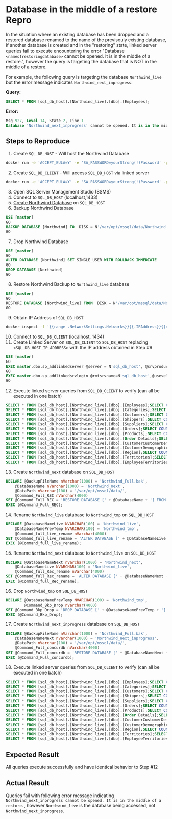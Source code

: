 # Database in the middle of a restore Repro

In the situation where an existing database has been dropped and a restored database renamed to the name of the previsouly existing database, if another database is created and in the "restoring" state, linked server queries fail to execute encountering the error "Database `<nameofrestoringdatabase>` cannot be opened.  It is in the middle of a restore.", however the query is targeting the database that is NOT in the middle of a restore.

For example, the following query is targeting the database `Northwind_live` but the error message indicates `Northwind_next_inprogress`:

**Query:**

```sql
SELECT * FROM [sql_db_host].[Northwind_live].[dbo].[Employees];
```

**Error:**

```sql
Msg 927, Level 14, State 2, Line 1
Database 'Northwind_next_inprogress' cannot be opened. It is in the middle of a restore.
```

## Steps to Reproduce

1. Create `SQL_DB_HOST` - Will host the Northwind Database
```sh
docker run -e 'ACCEPT_EULA=Y' -e 'SA_PASSWORD=yourStrong(!)Password' -p 1433:1433 --name sql_db_host -d mcr.microsoft.com/mssql/server:2019-CU10-ubuntu-20.04 
```
2. Create `SQL_DB_CLIENT` - Will access `SQL_DB_HOST` via linked server
```sh
docker run -e 'ACCEPT_EULA=Y' -e 'SA_PASSWORD=yourStrong(!)Password' -p 1434:1433 --name sql_db_client -d mcr.microsoft.com/mssql/server:2019-CU10-ubuntu-20.04
```
3. Open SQL Server Management Studio (SSMS)
4. Connect to `SQL_DB_HOST` (localhost,1433)
5. [Create Northwind Database](https://raw.githubusercontent.com/microsoft/sql-server-samples/master/samples/databases/northwind-pubs/instnwnd.sql) on `SQL_DB_HOST`
6. Backup Northwind Database
```sql
USE [master]
GO
BACKUP DATABASE [Northwind] TO  DISK = N'/var/opt/mssql/data/Northwind_Full.bak' WITH NOFORMAT, NOINIT,  NAME = N'Northwind-Full Database Backup', SKIP, NOREWIND, NOUNLOAD,  STATS = 10
GO
```
7. Drop Northwind Database
```sql
USE [master]
GO
ALTER DATABASE [Northwind] SET SINGLE_USER WITH ROLLBACK IMMEDIATE
GO
DROP DATABASE [Northwind]
GO
```
8. Restore Northwind Backup to `Northwind_live` database
```sql
USE [master]
GO
RESTORE DATABASE [Northwind_live] FROM  DISK = N'/var/opt/mssql/data/Northwind_Full.bak' WITH  FILE = 1,  MOVE N'Northwind' TO N'/var/opt/mssql/data/Northwind_live.mdf',  MOVE N'Northwind_log' TO N'/var/opt/mssql/data/Northwind_live.ldf',  NOUNLOAD,  STATS = 5
GO
```
9. Obtain IP Address of `SQL_DB_HOST`
```sh
docker inspect -f '{{range .NetworkSettings.Networks}}{{.IPAddress}}{{end}}' sql_db_host
```
10. Connect to `SQL_DB_CLIENT` (localhost, 1434)
11. Create Linked Server on `SQL_DB_CLIENT` to `SQL_DB_HOST` replacing `<SQL_DB_HOST_IP_ADDRESS>` with the IP address obtained in Step #9
```sql
USE [master]
GO
EXEC master.dbo.sp_addlinkedserver @server = N'sql_db_host', @srvproduct=N'', @provider=N'SQLNCLI', @provstr=N'Library=DMBSSOCN;Server=<SQL_DB_HOST_IP_ADDRESS>;Database=master;'
GO
EXEC master.dbo.sp_addlinkedsrvlogin @rmtsrvname=N'sql_db_host',@useself=N'False',@locallogin=NULL,@rmtuser=N'sa',@rmtpassword='yourStrong(!)Password'
GO
```
12. Execute linked server queries from `SQL_DB_CLIENT` to verify (can all be executed in one batch)
```sql
SELECT * FROM [sql_db_host].[Northwind_live].[dbo].[Employees];SELECT COUNT(*) FROM [sql_db_host].[Northwind_live].[dbo].[Employees];
SELECT * FROM [sql_db_host].[Northwind_live].[dbo].[Categories];SELECT COUNT(*) FROM [sql_db_host].[Northwind_live].[dbo].[Categories];
SELECT * FROM [sql_db_host].[Northwind_live].[dbo].[Customers];SELECT COUNT(*) FROM [sql_db_host].[Northwind_live].[dbo].[Customers];
SELECT * FROM [sql_db_host].[Northwind_live].[dbo].[Shippers];SELECT COUNT(*) FROM [sql_db_host].[Northwind_live].[dbo].[Shippers];
SELECT * FROM [sql_db_host].[Northwind_live].[dbo].[Suppliers];SELECT COUNT(*) FROM [sql_db_host].[Northwind_live].[dbo].[Suppliers];
SELECT * FROM [sql_db_host].[Northwind_live].[dbo].[Orders];SELECT COUNT(*) FROM [sql_db_host].[Northwind_live].[dbo].[Orders];
SELECT * FROM [sql_db_host].[Northwind_live].[dbo].[Products];SELECT COUNT(*) FROM [sql_db_host].[Northwind_live].[dbo].[Products];
SELECT * FROM [sql_db_host].[Northwind_live].[dbo].[Order Details];SELECT COUNT(*) FROM [sql_db_host].[Northwind_live].[dbo].[Order Details];
SELECT * FROM [sql_db_host].[Northwind_live].[dbo].[CustomerCustomerDemo];SELECT COUNT(*) FROM [sql_db_host].[Northwind_live].[dbo].[CustomerCustomerDemo];
SELECT * FROM [sql_db_host].[Northwind_live].[dbo].[CustomerDemographics];SELECT COUNT(*) FROM [sql_db_host].[Northwind_live].[dbo].[CustomerDemographics];
SELECT * FROM [sql_db_host].[Northwind_live].[dbo].[Region];SELECT COUNT(*) FROM [sql_db_host].[Northwind_live].[dbo].[Region];
SELECT * FROM [sql_db_host].[Northwind_live].[dbo].[Territories];SELECT COUNT(*) FROM [sql_db_host].[Northwind_live].[dbo].[Territories];
SELECT * FROM [sql_db_host].[Northwind_live].[dbo].[EmployeeTerritories];SELECT COUNT(*) FROM [sql_db_host].[Northwind_live].[dbo].[EmployeeTerritories];
```
13. Create `Northwind_next` database on `SQL_DB_HOST`
```sql
DECLARE @BackupFileName nVarchar(1000) = 'Northwind_Full.bak',
	@DatabaseName nVarchar(1000) = 'Northwind_next',
	@DataPath nVarchar(100) = '/var/opt/mssql/data/',
	@Command_Full_REC nVarchar(4000)
SET @Command_Full_REC = 'RESTORE DATABASE [' + @DatabaseName + '] FROM DISK = N''' + @DataPath + @BackupFileName + '''' + ' WITH  FILE = 1 ,' + 'MOVE N''Northwind''  TO N''' + @DataPath + @DatabaseName + '.mdf'',MOVE N''Northwind_log'' TO N''' + @DataPath + @DatabaseName + '.ldf'',RECOVERY'
EXEC (@Command_Full_REC);
```
14. Rename `Northwind_live` database to `Northwind_tmp` on `SQL_DB_HOST`
```sql
DECLARE @DatabaseNameLive NVARCHAR(100) = 'Northwind_live',
	@DatabaseNamePrevTemp NVARCHAR(100) = 'Northwind_tmp',
	@Command_full_live_rename nVarchar(4000)
SET @Command_full_live_rename = 'ALTER DATABASE [' + @DatabaseNameLive + '] MODIFY NAME = [' + @DatabaseNamePrevTemp + '];'
EXEC (@Command_full_live_rename);
```
15. Rename `Northwind_next` database to `Northwind_live` on `SQL_DB_HOST`
```sql
DECLARE @DatabaseNameNext nVarchar(1000) = 'Northwind_next', 
	@DatabaseNameLive NVARCHAR(100) = 'Northwind_live',
	@Command_full_Rec_rename nVarchar(4000)
SET @Command_full_Rec_rename = 'ALTER DATABASE [' + @DatabaseNameNext + '] MODIFY NAME = [' + @DatabaseNameLive + '];'
EXEC (@Command_full_Rec_rename);
```
16. Drop `Northwind_tmp` on `SQL_DB_HOST`
```sql
DECLARE @DatabaseNamePrevTemp NVARCHAR(100) = 'Northwind_tmp',
		@Command_Bkp_Drop nVarchar(4000)
SET @Command_Bkp_Drop = 'DROP DATABASE [' + @DatabaseNamePrevTemp + ']';
EXEC (@Command_Bkp_Drop);
```
17. Create `Northwind_next_inprogress` database on `SQL_DB_HOST`
```sql
DECLARE @BackupFileName nVarchar(1000) = 'Northwind_Full.bak',
	@DatabaseNameNext nVarchar(1000) = 'Northwind_next_inprogress', 
	@DataPath nVarchar(100) = '/var/opt/mssql/data/',
	@Command_Full_concurdb nVarchar(4000)
SET @Command_Full_concurdb = 'RESTORE DATABASE [' + @DatabaseNameNext + '] FROM DISK = N''' + @DataPath + @BackupFileName+'''' + ' WITH  FILE = 1 ,' + 'MOVE N''Northwind''  TO N''' + @DataPath + @DatabaseNameNext + '.mdf'',MOVE N''Northwind_log'' TO N''' + @DataPath + @DatabaseNameNext + '.ldf'',NORECOVERY, NOUNLOAD, STATS = 5'
EXEC (@Command_Full_concurdb);
```
18. Execute linked server queries from `SQL_DB_CLIENT` to verify (can all be executed in one batch)
```sql
SELECT * FROM [sql_db_host].[Northwind_live].[dbo].[Employees];SELECT COUNT(*) FROM [sql_db_host].[Northwind_live].[dbo].[Employees];
SELECT * FROM [sql_db_host].[Northwind_live].[dbo].[Categories];SELECT COUNT(*) FROM [sql_db_host].[Northwind_live].[dbo].[Categories];
SELECT * FROM [sql_db_host].[Northwind_live].[dbo].[Customers];SELECT COUNT(*) FROM [sql_db_host].[Northwind_live].[dbo].[Customers];
SELECT * FROM [sql_db_host].[Northwind_live].[dbo].[Shippers];SELECT COUNT(*) FROM [sql_db_host].[Northwind_live].[dbo].[Shippers];
SELECT * FROM [sql_db_host].[Northwind_live].[dbo].[Suppliers];SELECT COUNT(*) FROM [sql_db_host].[Northwind_live].[dbo].[Suppliers];
SELECT * FROM [sql_db_host].[Northwind_live].[dbo].[Orders];SELECT COUNT(*) FROM [sql_db_host].[Northwind_live].[dbo].[Orders];
SELECT * FROM [sql_db_host].[Northwind_live].[dbo].[Products];SELECT COUNT(*) FROM [sql_db_host].[Northwind_live].[dbo].[Products];
SELECT * FROM [sql_db_host].[Northwind_live].[dbo].[Order Details];SELECT COUNT(*) FROM [sql_db_host].[Northwind_live].[dbo].[Order Details];
SELECT * FROM [sql_db_host].[Northwind_live].[dbo].[CustomerCustomerDemo];SELECT COUNT(*) FROM [sql_db_host].[Northwind_live].[dbo].[CustomerCustomerDemo];
SELECT * FROM [sql_db_host].[Northwind_live].[dbo].[CustomerDemographics];SELECT COUNT(*) FROM [sql_db_host].[Northwind_live].[dbo].[CustomerDemographics];
SELECT * FROM [sql_db_host].[Northwind_live].[dbo].[Region];SELECT COUNT(*) FROM [sql_db_host].[Northwind_live].[dbo].[Region];
SELECT * FROM [sql_db_host].[Northwind_live].[dbo].[Territories];SELECT COUNT(*) FROM [sql_db_host].[Northwind_live].[dbo].[Territories];
SELECT * FROM [sql_db_host].[Northwind_live].[dbo].[EmployeeTerritories];SELECT COUNT(*) FROM [sql_db_host].[Northwind_live].[dbo].[EmployeeTerritories];
```

## Expected Result
All queries execute successfully and have identical behavior to Step #12

## Actual Result
Queries fail with following error message indicating `Northwind_next_inprogress cannot be opened. It is in the middle of a restore.`, however `Northwind_live` is the database being accessed, not `Northwind_next_inprogress`.
